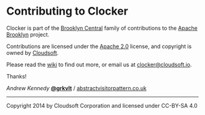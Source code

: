 Contributing to Clocker
====

Clocker is part of the [Brooklyn Central](https://github.com/brooklyncentral/) family of contributions to the [Apache Brooklyn](http://brooklyn.incubator.apache.org/) project.

Contributions are licensed under the [Apache 2.0](http://www.apache.org/licenses/LICENSE-2.0) license, and copyright is owned by [Cloudsoft](http://www.cloudsoftcorp.com/).

Please read the [wiki](https://github.com/brooklyncentral/clocker/wiki) to find out more, or email us at [clocker@cloudsoft.io](mailto:clocker@cloudsoft.io).

Thanks!

_Andrew Kennedy_ [**@grkvlt**](http://github.com/grkvlt/) / [abstractvisitorpattern.co.uk](http://blog.abstractvisitorpattern.co.uk)

----
Copyright 2014 by Cloudsoft Corporation and licensed under CC-BY-SA 4.0
